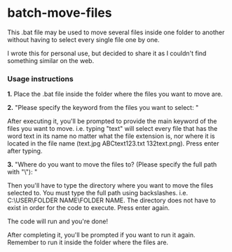# batch-move-files
This .bat file may be used to move several files inside one folder to another without having to select every single file one by one.

I wrote this for personal use, but decided to share it as I couldn't find something similar on the web.

### Usage instructions

**1.** Place the .bat file inside the folder where the files you want to move are.

**2.** "Please specify the keyword from the files you want to select: "

After executing it, you'll be prompted to provide the main keyword of the files you want to move. i.e. typing "text" will select every file that has the word text in its name no matter what the file extension is, nor where it is located in the file name (text.jpg ABCtext123.txt 132text.png). Press enter after typing.

**3.** "Where do you want to move the files to? (Please specify the full path with "\\"): "

Then you'll have to type the directory where you want to move the files selected to. You must type the full path using backslashes. i.e. C:\USER\FOLDER NAME\FOLDER NAME. The directory does not have to exist in order for the code to execute. Press enter again.

The code will run and you're done!

After completing it, you'll be prompted if you want to run it again. Remember to run it inside the folder where the files are.
